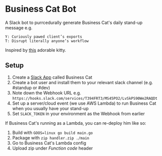 # Business Cat Bot

A Slack bot to purrcedurally generate Business Cat's daily stand-up message e.g.
```
Y: Curiously pawed client’s exports
T: Disrupt literally anyone’s workflow
```

Inspired by [this](https://twitter.com/kittsville/status/983623739421220864) adorable kitty.

## Setup

1. Create a [Slack App](https://api.slack.com/apps) called Business Cat
2. Create a bot user and install them to your relevant slack channel (e.g. \#standup or \#dev)
3. Note down the Webhook URL e.g. `https://hooks.slack.com/services/T394FRT3/MS45PO2/LvSkPS90We2RAQDt`
4. Set up a server/cloud event (we use AWS Lambda) to run Business Cat when you usually have your stand-up
5. Set `SLACK_TOKEN` in your environment as the Webhook from earlier

If Business Cat's running as a Lambda, you can re-deploy him like so:

1. Build with `GOOS=linux go build main.go`
2. Package with `zip handler.zip ./main`
3. Go to Business Cat's Lambda config
4. Upload zip under _Function code_ header
